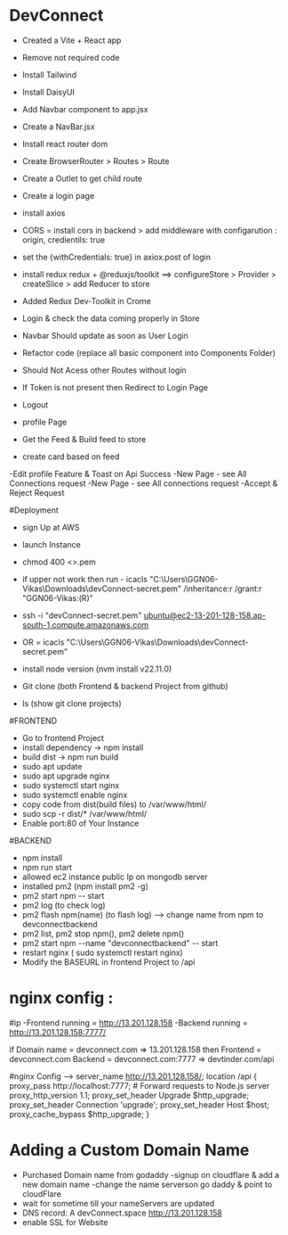 # DevConnect

- Created a Vite + React app
- Remove not required code
- Install Tailwind 
- Install DaisyUI
- Add Navbar component to app.jsx
- Create a NavBar.jsx 
- Install react router dom
- Create BrowserRouter > Routes > Route
- Create a Outlet to get child route

- Create a login page
- install axios
- CORS = install cors in backend > add middleware with configarution : origin, credientils: true
- set the {withCredentials: true} in axiox.post of login
- install redux redux + @reduxjs/toolkit ==> configureStore > Provider > createSlice > add Reducer to store
- Added Redux Dev-Toolkit in Crome
- Login & check the data coming properly in Store
- Navbar Should update as soon as User Login
- Refactor code (replace all basic component into Components Folder)
- Should Not Acess other Routes without login
- If Token is not present then Redirect to Login Page
- Logout
- profile Page
- Get the Feed & Build feed to store
- create card based on feed

-Edit profile Feature & Toast on Api Success
-New Page - see All Connections request
-New Page - see All connections request
-Accept & Reject Request 


#Deployment
- sign Up at AWS
- launch Instance
- chmod 400 <>.pem
- if upper not work then run - icacls "C:\Users\GGN06-Vikas\Downloads\devConnect-secret.pem" /inheritance:r /grant:r "GGN06-Vikas:(R)"

- ssh -i "devConnect-secret.pem" ubuntu@ec2-13-201-128-158.ap-south-1.compute.amazonaws.com
- OR = icacls "C:\Users\GGN06-Vikas\Downloads\devConnect-secret.pem"

- install node version (nvm install v22.11.0)
- Git clone (both Frontend & backend Project from github)
- ls (show git clone projects)

#FRONTEND
- Go to frontend Project
- install dependency -> npm install
- build dist -> npm run build
- sudo apt update
- sudo apt upgrade nginx
- sudo systemctl start nginx
- sudo systemctl enable nginx
- copy code from dist(build files) to /var/www/html/
- sudo scp -r dist/* /var/www/html/
- Enable port:80 of Your Instance

#BACKEND
- npm install
- npm run start
- allowed ec2 instance public Ip on mongodb server
- installed pm2 (npm install pm2 -g)
- pm2 start npm -- start
- pm2 log (to check log)
- pm2 flash npm(name) (to flash log)
--> change name from npm to devconnectbackend
- pm2 list, pm2 stop npm(<name>), pm2 delete npm(<name>)
- pm2 start npm --name "devconnectbackend" -- start
- restart nginx ( sudo systemctl restart nginx)
- Modify the BASEURL in frontend Project to /api

# nginx config :

#ip
-Frontend running = http://13.201.128.158
-Backend running = http://13.201.128.158:7777/

if Domain name = devconnect.com => 13.201.128.158
then 
Frontend = devconnect.com
Backend = devconnect.com:7777 => devtinder.com/api

#nginx Config -->
     server_name http://13.201.128.158/;
   location /api {
        proxy_pass http://localhost:7777;  # Forward requests to Node.js server
        proxy_http_version 1.1;
        proxy_set_header Upgrade $http_upgrade;
        proxy_set_header Connection 'upgrade';
        proxy_set_header Host $host;
        proxy_cache_bypass $http_upgrade;
    }
    


# Adding a Custom Domain Name
- Purchased Domain name from godaddy
-signup on cloudflare & add a new domain name
-change the name serverson go daddy & point to cloudFlare   
- wait for sometime till your nameServers are updated 
- DNS record: A devConnect.space http://13.201.128.158
- enable SSL for Website